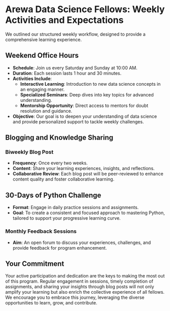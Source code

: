 # Arewa Data Science Fellows: Weekly Activities and Expectations

We outlined our structured weekly workflow, designed to provide a comprehensive learning experience.

## Weekend Office Hours

- **Schedule**: Join us every Saturday and Sunday at 10:00 AM.
- **Duration**: Each session lasts 1 hour and 30 minutes.
- **Activities Include**:
  - **Interactive Learning**: Introduction to new data science concepts in an engaging manner.
  - **Specialized Seminars**: Deep dives into key topics for advanced understanding.
  - **Mentorship Opportunity**: Direct access to mentors for doubt resolution and guidance.
- **Objective**: Our goal is to deepen your understanding of data science and provide personalized support to tackle weekly challenges.

## Blogging and Knowledge Sharing

### Biweekly Blog Post
- **Frequency**: Once every two weeks.
- **Content**: Share your learning experiences, insights, and reflections.
- **Collaborative Review**: Each blog post will be peer-reviewed to enhance content quality and foster collaborative learning.

## 30-Days of Python Challenge

- **Format**: Engage in daily practice sessions and assignments.
- **Goal**: To create a consistent and focused approach to mastering Python, tailored to support your progressive learning curve.

### Monthly Feedback Sessions
- **Aim**: An open forum to discuss your experiences, challenges, and provide feedback for program enhancement.

## Your Commitment

Your active participation and dedication are the keys to making the most out of this program. Regular engagement in sessions, timely completion of assignments, and sharing your insights through blog posts will not only amplify your learning but also enrich the collective experience of all fellows. We encourage you to embrace this journey, leveraging the diverse opportunities to learn, grow, and contribute.


